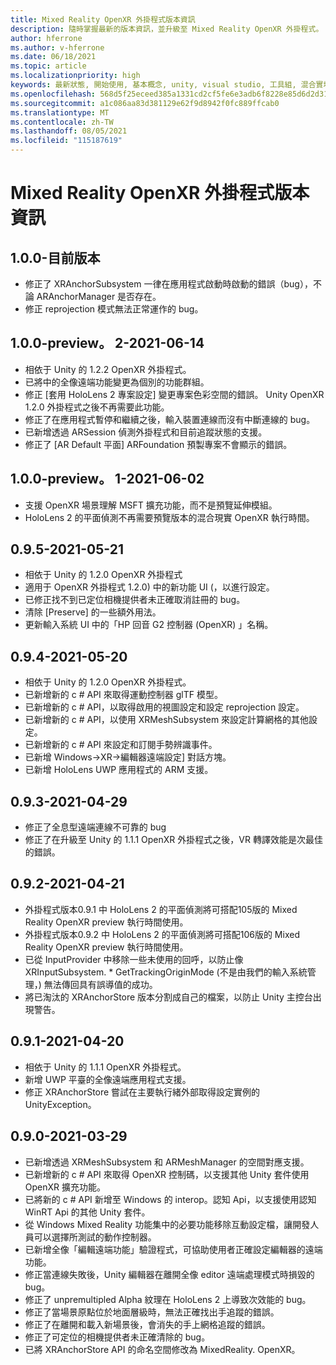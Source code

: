```yaml
---
title: Mixed Reality OpenXR 外掛程式版本資訊
description: 隨時掌握最新的版本資訊，並升級至 Mixed Reality OpenXR 外掛程式。
author: hferrone
ms.author: v-hferrone
ms.date: 06/18/2021
ms.topic: article
ms.localizationpriority: high
keywords: 最新狀態, 開始使用, 基本概念, unity, visual studio, 工具組, 混合實境頭戴式裝置, windows 混合實境頭戴式裝置, 虛擬實境頭戴式裝置, 安裝, Windows, HoloLens, 模擬器, unreal, openxr
ms.openlocfilehash: 568d5f25eceed385a1331cd2cf5fe6e3adb6f8228e85d6d2d316749fc2ee431c
ms.sourcegitcommit: a1c086aa83d381129e62f9d8942f0fc889ffcab0
ms.translationtype: MT
ms.contentlocale: zh-TW
ms.lasthandoff: 08/05/2021
ms.locfileid: "115187619"
---
```

# <a name="mixed-reality-openxr-plugin-release-notes"></a>Mixed Reality OpenXR 外掛程式版本資訊

## <a name="100---current-release"></a>1.0.0-目前版本

* 修正了 XRAnchorSubsystem 一律在應用程式啟動時啟動的錯誤（bug），不論 ARAnchorManager 是否存在。
* 修正 reprojection 模式無法正常運作的 bug。

## <a name="100-preview2---2021-06-14"></a>1.0.0-preview。 2-2021-06-14

* 相依于 Unity 的 1.2.2 OpenXR 外掛程式。
* 已將中的全像遠端功能變更為個別的功能群組。
* 修正 [套用 HoloLens 2 專案設定] 變更專案色彩空間的錯誤。 Unity OpenXR 1.2.0 外掛程式之後不再需要此功能。
* 修正了在應用程式暫停和繼續之後，輸入裝置連線而沒有中斷連線的 bug。
* 已新增透過 ARSession 偵測外掛程式和目前追蹤狀態的支援。
* 修正了 [AR Default 平面] ARFoundation 預製專案不會顯示的錯誤。

## <a name="100-preview1---2021-06-02"></a>1.0.0-preview。 1-2021-06-02

* 支援 OpenXR 場景理解 MSFT 擴充功能，而不是預覽延伸模組。
* HoloLens 2 的平面偵測不再需要預覽版本的混合現實 OpenXR 執行時間。

## <a name="095---2021-05-21"></a>0.9.5-2021-05-21

* 相依于 Unity 的 1.2.0 OpenXR 外掛程式
* 適用于 OpenXR 外掛程式 1.2.0) 中的新功能 UI (，以進行設定。
* 已修正找不到已定位相機提供者未正確取消註冊的 bug。
* 清除 [Preserve] 的一些額外用法。
* 更新輸入系統 UI 中的「HP 回音 G2 控制器 (OpenXR) 」名稱。

## <a name="094---2021-05-20"></a>0.9.4-2021-05-20

* 相依于 Unity 的 1.2.0 OpenXR 外掛程式。
* 已新增新的 c # API 來取得運動控制器 glTF 模型。
* 已新增新的 c # API，以取得啟用的視圖設定和設定 reprojection 設定。
* 已新增新的 c # API，以使用 XRMeshSubsystem 來設定計算網格的其他設定。
* 已新增新的 c # API 來設定和訂閱手勢辨識事件。
* 已新增 Windows->XR->編輯器遠端設定] 對話方塊。
* 已新增 HoloLens UWP 應用程式的 ARM 支援。

## <a name="093---2021-04-29"></a>0.9.3-2021-04-29

* 修正了全息型遠端連線不可靠的 bug
* 修正了在升級至 Unity 的 1.1.1 OpenXR 外掛程式之後，VR 轉譯效能是次最佳的錯誤。

## <a name="092---2021-04-21"></a>0.9.2-2021-04-21

* 外掛程式版本0.9.1 中 HoloLens 2 的平面偵測將可搭配105版的 Mixed Reality OpenXR preview 執行時間使用。
* 外掛程式版本0.9.2 中 HoloLens 2 的平面偵測將可搭配106版的 Mixed Reality OpenXR preview 執行時間使用。
* 已從 InputProvider 中移除一些未使用的回呼，以防止像 XRInputSubsystem. * GetTrackingOriginMode (不是由我們的輸入系統管理，) 無法傳回具有誤導值的成功。
* 將已淘汰的 XRAnchorStore 版本分割成自己的檔案，以防止 Unity 主控台出現警告。

## <a name="091---2021-04-20"></a>0.9.1-2021-04-20

* 相依于 Unity 的 1.1.1 OpenXR 外掛程式。
* 新增 UWP 平臺的全像遠端應用程式支援。
* 修正 XRAnchorStore 嘗試在主要執行緒外部取得設定實例的 UnityException。

## <a name="090---2021-03-29"></a>0.9.0-2021-03-29

* 已新增透過 XRMeshSubsystem 和 ARMeshManager 的空間對應支援。
* 已新增新的 c # API 來取得 OpenXR 控制碼，以支援其他 Unity 套件使用 OpenXR 擴充功能。
* 已將新的 c # API 新增至 Windows 的 interop。認知 Api，以支援使用認知 WinRT Api 的其他 Unity 套件。
* 從 Windows Mixed Reality 功能集中的必要功能移除互動設定檔，讓開發人員可以選擇所測試的動作控制器。
* 已新增全像「編輯遠端功能」驗證程式，可協助使用者正確設定編輯器的遠端功能。
* 修正當連線失敗後，Unity 編輯器在離開全像 editor 遠端處理模式時損毀的 bug。
* 修正了 unpremultipled Alpha 紋理在 HoloLens 2 上導致次效能的 bug。
* 修正了當場景原點位於地面層級時，無法正確找出手追蹤的錯誤。
* 修正了在離開和載入新場景後，會消失的手上網格追蹤的錯誤。
* 修正了可定位的相機提供者未正確清除的 bug。
* 已將 XRAnchorStore API 的命名空間修改為 MixedReality. OpenXR。